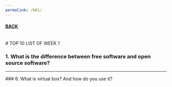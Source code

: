 ```yaml
---
permalink: /W01/
---
```


#### [BACK](.//)
<br>
# TOP 10 LIST OF WEEK 1

### 1. What is the difference between free software and open source software?
<hr>
### 6. What is virtual box? And how do you use it?
